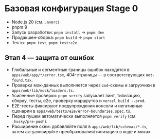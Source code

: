 # Базовая конфигурация Stage 0

- Node.js 20 (см. `.nvmrc`)
- pnpm 9
- Запуск разработки: `pnpm install` → `pnpm dev`
- Продакшен-сборка: `pnpm build` → `pnpm start`
- Тесты: `pnpm test`, `pnpm test:e2e`

## Этап 4 — защита от ошибок

- Глобальные и сегментные границы ошибок находятся в `apps/web/app/*/error.tsx`, 404-страницы — в соответствующих `not-found.tsx`.
- Проверка мок-данных выполняется через `zod`-схемы и загрузчики в `apps/web/lib/mock/loaders.ts`.
- Усиленные проверки: `pnpm verify` запускает линт, типизацию, сборку, тесты, e2e, проверку маршрутов и `vercel build --prod`.
- E2E-тесты фиксируют предупреждения консоли и негативные сценарии в `apps/web/tests/e2e/error-boundaries.spec.ts`.
- Перед пушем автоматически выполняется `pnpm verify` (см. `.husky/pre-push`).
- Расширение схем: добавляйте поля в `apps/web/lib/schemas/*.ts`, затем актуализируйте преобразования/типизацию в коде и моках.
